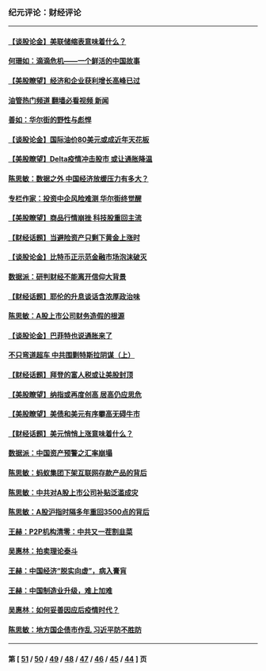 ### 纪元评论：财经评论
---
#### [【谈股论金】美联储缩表意味着什么？](../../pages/nsc1026/n13174610.md?09080330) 
#### [何珊如：滴滴危机——一个鲜活的中国故事](../../pages/nsc1026/n13151962.md?09080330) 
#### [【美股瞭望】经济和企业获利增长高峰已过](../../pages/nsc1026/n13134466.md?09080330) 
#### [油管热门频道 翻墙必看视频 新闻](ok?09080330)
#### [善如：华尔街的野性与彪悍](../../pages/nsc1026/n13112664.md?09080330) 
#### [【谈股论金】国际油价80美元或成近年天花板](../../pages/nsc1026/n13108524.md?09080330) 
#### [【美股瞭望】Delta疫情冲击股市 或让通胀降温](../../pages/nsc1026/n13100297.md?09080330) 
#### [陈思敏：数据之外 中国经济放缓压力有多大？](../../pages/nsc1026/n13085576.md?09080330) 
#### [专栏作家：投资中企风险难测 华尔街终觉醒](../../pages/nsc1026/n13079366.md?09080330) 
#### [【美股瞭望】商品行情崩挫 科技股重回主流](../../pages/nsc1026/n13029798.md?09080330) 
#### [【财经话题】当避险资产只剩下黄金上涨时](../../pages/nsc1026/n12975626.md?09080330) 
#### [【谈股论金】比特币正示范金融市场泡沫破灭](../../pages/nsc1026/n12961769.md?09080330) 
#### [数据派：研判财经不能离开信仰大背景](../../pages/nsc1026/n12932684.md?09080330) 
#### [【财经话题】耶伦的升息谈话含浓厚政治味](../../pages/nsc1026/n12927299.md?09080330) 
#### [陈思敏：A股上市公司财务造假的根源](../../pages/nsc1026/n11229323.md?09080330) 
#### [【谈股论金】巴菲特也说通胀来了](../../pages/nsc1026/n12922463.md?09080330) 
#### [不只弯道超车 中共围剿特斯拉阴谋（上）](../../pages/nsc1026/n12919595.md?09080330) 
#### [【财经话题】拜登的富人税或让美股封顶](../../pages/nsc1026/n12899125.md?09080330) 
#### [【美股瞭望】纳指或再度创高 居高仍应思危](../../pages/nsc1026/n12878350.md?09080330) 
#### [【美股瞭望】美债和美元有序攀高无碍牛市](../../pages/nsc1026/n12844459.md?09080330) 
#### [【财经话题】美元悄悄上涨意味着什么？](../../pages/nsc1026/n12798222.md?09080330) 
#### [数据派：中国资产预警之汇率崩塌](../../pages/nsc1026/n12774242.md?09080330) 
#### [陈思敏：蚂蚁集团下架互联网存款产品的背后](../../pages/nsc1026/n12719862.md?09080330) 
#### [陈思敏：中共对A股上市公司补贴泛滥成灾](../../pages/nsc1026/n12713263.md?09080330) 
#### [陈思敏：A股沪指时隔多年重回3500点的背后](../../pages/nsc1026/n12675538.md?09080330) 
#### [王赫：P2P机构清零：中共又一茬割韭菜](../../pages/nsc1026/n12614544.md?09080330) 
#### [吴惠林：拍卖理论泰斗](../../pages/nsc1026/n12591360.md?09080330) 
#### [王赫：中国经济“脱实向虚”，病入膏肓](../../pages/nsc1026/n12564946.md?09080330) 
#### [王赫：中国制造业升级，难上加难](../../pages/nsc1026/n12559461.md?09080330) 
#### [吴惠林：如何妥善因应后疫情时代？](../../pages/nsc1026/n12553885.md?09080330) 
#### [陈思敏：地方国企债市作乱 习近平防不胜防](../../pages/nsc1026/n12553384.md?09080330) 

---
#### 第 [ [51](./51.md?09080330) / [50](./50.md?09080330) / [49](./49.md?09080330) / [48](./48.md?09080330) / [47](./47.md?09080330) / [46](./46.md?09080330) / [45](./45.md?09080330) / [44](./44.md?09080330) ] 页
